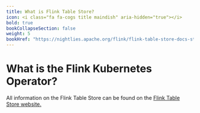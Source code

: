 ```yaml
---
title: What is Flink Table Store?
icon: <i class="fa fa-cogs title maindish" aria-hidden="true"></i>
bold: true
bookCollapseSection: false
weight: 5
bookHref: "https://nightlies.apache.org/flink/flink-table-store-docs-stable/"
---
```

<!--
Licensed to the Apache Software Foundation (ASF) under one
or more contributor license agreements.  See the NOTICE file
distributed with this work for additional information
regarding copyright ownership.  The ASF licenses this file
to you under the Apache License, Version 2.0 (the
"License"); you may not use this file except in compliance
with the License.  You may obtain a copy of the License at

  http://www.apache.org/licenses/LICENSE-2.0

Unless required by applicable law or agreed to in writing,
software distributed under the License is distributed on an
"AS IS" BASIS, WITHOUT WARRANTIES OR CONDITIONS OF ANY
KIND, either express or implied.  See the License for the
specific language governing permissions and limitations
under the License.
-->

# What is the Flink Kubernetes Operator?

All information on the Flink Table Store can be found on the [Flink Table Store website.](https://nightlies.apache.org/flink/flink-table-store-docs-stable/)